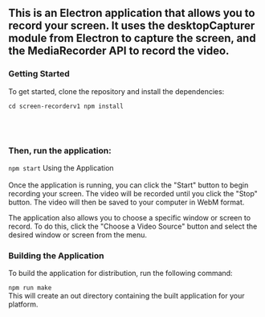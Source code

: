 <h2>This is an Electron application that allows you to record your screen. It uses the desktopCapturer module from Electron to capture the screen, and the MediaRecorder API to record the video.</h2>

<h3>Getting Started</h3>
To get started, clone the repository and install the dependencies:
<br/>

<code>cd screen-recorderv1
npm install</code>

<br/>
<br/>


<h3>Then, run the application:</h3>

<code>npm start</code>
Using the Application
<br/>
<br/>
Once the application is running, you can click the "Start" button to begin recording your screen. The video will be recorded until you click the "Stop" button. The video will then be saved to your computer in WebM format.

The application also allows you to choose a specific window or screen to record. To do this, click the "Choose a Video Source" button and select the desired window or screen from the menu.

<h3>Building the Application</h3>
To build the application for distribution, run the following command:

<code>npm run make</code>
<br/>
This will create an out directory containing the built application for your platform.
